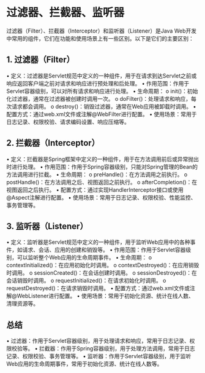 # 过滤器、拦截器、监听器
过滤器（Filter）、拦截器（Interceptor）和监听器（Listener）是Java Web开发中常用的组件，它们在功能和使用场景上有一些区别。以下是它们的主要区别：
## 1. 过滤器（Filter）
•	定义：过滤器是Servlet规范中定义的一种组件，用于在请求到达Servlet之前或响应返回客户端之前对请求和响应进行预处理和后处理。
•	作用范围：作用于Servlet容器级别，可以对所有请求和响应进行处理。
•	生命周期：
o	init()：初始化过滤器，通常在过滤器被创建时调用一次。
o	doFilter()：处理请求和响应，每次请求都会调用。
o	destroy()：销毁过滤器，通常在Web应用被卸载时调用。
•	配置方式：通过web.xml文件或注解@WebFilter进行配置。
•	使用场景：常用于日志记录、权限校验、请求编码设置、响应压缩等。
## 2. 拦截器（Interceptor）
•	定义：拦截器是Spring框架中定义的一种组件，用于在方法调用前后或异常抛出时进行处理。
•	作用范围：作用于Spring容器级别，只能对Spring管理的Bean的方法调用进行拦截。
•	生命周期：
o	preHandle()：在方法调用之前执行。
o	postHandle()：在方法调用之后、视图返回之前执行。
o	afterCompletion()：在视图返回之后执行。
•	配置方式：通过实现HandlerInterceptor接口或使用@Aspect注解进行配置。
•	使用场景：常用于日志记录、权限校验、性能监控、事务管理等。
## 3. 监听器（Listener）
•	定义：监听器是Servlet规范中定义的一种组件，用于监听Web应用中的各种事件，如请求、会话、应用的创建和销毁等。
•	作用范围：作用于Servlet容器级别，可以监听整个Web应用的生命周期事件。
•	生命周期：
o	contextInitialized()：在应用初始化时调用。
o	contextDestroyed()：在应用销毁时调用。
o	sessionCreated()：在会话创建时调用。
o	sessionDestroyed()：在会话销毁时调用。
o	requestInitialized()：在请求初始化时调用。
o	requestDestroyed()：在请求销毁时调用。
•	配置方式：通过web.xml文件或注解@WebListener进行配置。
•	使用场景：常用于初始化资源、统计在线人数、清理资源等。
## 总结
•	过滤器：作用于Servlet容器级别，用于处理请求和响应，常用于日志记录、权限校验等。
•	拦截器：作用于Spring容器级别，用于处理方法调用，常用于日志记录、权限校验、事务管理等。
•	监听器：作用于Servlet容器级别，用于监听Web应用的生命周期事件，常用于初始化资源、统计在线人数等。
